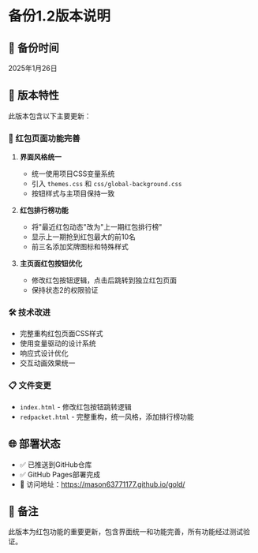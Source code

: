 # 备份1.2版本说明

## 📅 备份时间
2025年1月26日

## 🔄 版本特性
此版本包含以下主要更新：

### 🎯 红包页面功能完善
1. **界面风格统一**
   - 统一使用项目CSS变量系统
   - 引入 `themes.css` 和 `css/global-background.css`
   - 按钮样式与主项目保持一致

2. **红包排行榜功能**
   - 将"最近红包动态"改为"上一期红包排行榜"
   - 显示上一期抢到红包最大的前10名
   - 前三名添加奖牌图标和特殊样式

3. **主页面红包按钮优化**
   - 修改红包按钮逻辑，点击后跳转到独立红包页面
   - 保持状态2的权限验证

### 🛠 技术改进
- 完整重构红包页面CSS样式
- 使用变量驱动的设计系统
- 响应式设计优化
- 交互动画效果统一

### 📋 文件变更
- `index.html` - 修改红包按钮跳转逻辑
- `redpacket.html` - 完整重构，统一风格，添加排行榜功能

## 🌐 部署状态
- ✅ 已推送到GitHub仓库
- ✅ GitHub Pages部署完成
- 🔗 访问地址：https://mason63771177.github.io/gold/

## 📝 备注
此版本为红包功能的重要更新，包含界面统一和功能完善，所有功能经过测试验证。